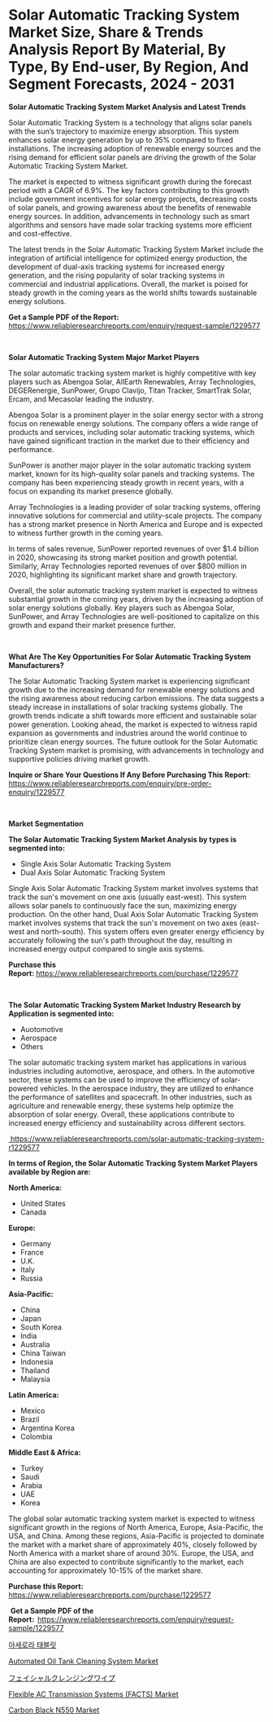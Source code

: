 <p><h1>Solar Automatic Tracking System Market Size, Share & Trends Analysis Report By Material, By Type, By End-user, By Region, And Segment Forecasts, 2024 - 2031</h1></p><p><strong>Solar Automatic Tracking System Market Analysis and Latest Trends</strong></p>
<p><p>Solar Automatic Tracking System is a technology that aligns solar panels with the sun’s trajectory to maximize energy absorption. This system enhances solar energy generation by up to 35% compared to fixed installations. The increasing adoption of renewable energy sources and the rising demand for efficient solar panels are driving the growth of the Solar Automatic Tracking System Market.</p><p>The market is expected to witness significant growth during the forecast period with a CAGR of 6.9%. The key factors contributing to this growth include government incentives for solar energy projects, decreasing costs of solar panels, and growing awareness about the benefits of renewable energy sources. In addition, advancements in technology such as smart algorithms and sensors have made solar tracking systems more efficient and cost-effective.</p><p>The latest trends in the Solar Automatic Tracking System Market include the integration of artificial intelligence for optimized energy production, the development of dual-axis tracking systems for increased energy generation, and the rising popularity of solar tracking systems in commercial and industrial applications. Overall, the market is poised for steady growth in the coming years as the world shifts towards sustainable energy solutions.</p></p>
<p><strong>Get a Sample PDF of the Report:&nbsp;</strong> <a href="https://www.reliableresearchreports.com/enquiry/request-sample/1229577">https://www.reliableresearchreports.com/enquiry/request-sample/1229577</a></p>
<p>&nbsp;</p>
<p><strong>Solar Automatic Tracking System Major Market Players</strong></p>
<p><p>The solar automatic tracking system market is highly competitive with key players such as Abengoa Solar, AllEarth Renewables, Array Technologies, DEGERenergie, SunPower, Grupo Clavijo, Titan Tracker, SmartTrak Solar, Ercam, and Mecasolar leading the industry.</p><p>Abengoa Solar is a prominent player in the solar energy sector with a strong focus on renewable energy solutions. The company offers a wide range of products and services, including solar automatic tracking systems, which have gained significant traction in the market due to their efficiency and performance.</p><p>SunPower is another major player in the solar automatic tracking system market, known for its high-quality solar panels and tracking systems. The company has been experiencing steady growth in recent years, with a focus on expanding its market presence globally.</p><p>Array Technologies is a leading provider of solar tracking systems, offering innovative solutions for commercial and utility-scale projects. The company has a strong market presence in North America and Europe and is expected to witness further growth in the coming years.</p><p>In terms of sales revenue, SunPower reported revenues of over $1.4 billion in 2020, showcasing its strong market position and growth potential. Similarly, Array Technologies reported revenues of over $800 million in 2020, highlighting its significant market share and growth trajectory.</p><p>Overall, the solar automatic tracking system market is expected to witness substantial growth in the coming years, driven by the increasing adoption of solar energy solutions globally. Key players such as Abengoa Solar, SunPower, and Array Technologies are well-positioned to capitalize on this growth and expand their market presence further.</p></p>
<p>&nbsp;</p>
<p><strong>What Are The Key Opportunities For Solar Automatic Tracking System Manufacturers?</strong></p>
<p><p>The Solar Automatic Tracking System market is experiencing significant growth due to the increasing demand for renewable energy solutions and the rising awareness about reducing carbon emissions. The data suggests a steady increase in installations of solar tracking systems globally. The growth trends indicate a shift towards more efficient and sustainable solar power generation. Looking ahead, the market is expected to witness rapid expansion as governments and industries around the world continue to prioritize clean energy sources. The future outlook for the Solar Automatic Tracking System market is promising, with advancements in technology and supportive policies driving market growth.</p></p>
<p><strong>Inquire or Share Your Questions If Any Before Purchasing This Report:</strong> <a href="https://www.reliableresearchreports.com/enquiry/pre-order-enquiry/1229577">https://www.reliableresearchreports.com/enquiry/pre-order-enquiry/1229577</a></p>
<p>&nbsp;</p>
<p><strong>Market Segmentation</strong></p>
<p><strong>The Solar Automatic Tracking System Market Analysis by types is segmented into:</strong></p>
<p><ul><li>Single Axis Solar Automatic Tracking System</li><li>Dual Axis Solar Automatic Tracking System</li></ul></p>
<p><p>Single Axis Solar Automatic Tracking System market involves systems that track the sun's movement on one axis (usually east-west). This system allows solar panels to continuously face the sun, maximizing energy production. On the other hand, Dual Axis Solar Automatic Tracking System market involves systems that track the sun's movement on two axes (east-west and north-south). This system offers even greater energy efficiency by accurately following the sun's path throughout the day, resulting in increased energy output compared to single axis systems.</p></p>
<p><strong>Purchase this Report:&nbsp;</strong><a href="https://www.reliableresearchreports.com/purchase/1229577">https://www.reliableresearchreports.com/purchase/1229577</a></p>
<p>&nbsp;</p>
<p><strong>The Solar Automatic Tracking System Market Industry Research by Application is segmented into:</strong></p>
<p><ul><li>Auotomotive</li><li>Aerospace</li><li>Others</li></ul></p>
<p><p>The solar automatic tracking system market has applications in various industries including automotive, aerospace, and others. In the automotive sector, these systems can be used to improve the efficiency of solar-powered vehicles. In the aerospace industry, they are utilized to enhance the performance of satellites and spacecraft. In other industries, such as agriculture and renewable energy, these systems help optimize the absorption of solar energy. Overall, these applications contribute to increased energy efficiency and sustainability across different sectors.</p></p>
<p><a href="https://www.reliableresearchreports.com/solar-automatic-tracking-system-r1229577">&nbsp;https://www.reliableresearchreports.com/solar-automatic-tracking-system-r1229577</a></p>
<p><strong>In terms of Region, the Solar Automatic Tracking System Market Players available by Region are:</strong></p>
<p>
    <p> <strong> North America: </strong>
        <ul>
            <li>United States</li>
            <li>Canada</li>
        </ul>
        </p> 
    <p> <strong> Europe: </strong>
        <ul>
            <li>Germany</li>
            <li>France</li>
            <li>U.K.</li>
            <li>Italy</li>
            <li>Russia</li>
        </ul>
        </p> 
    <p> <strong> Asia-Pacific: </strong>
        <ul>
            <li>China</li>
            <li>Japan</li>
            <li>South Korea</li>
            <li>India</li>
            <li>Australia</li>
            <li>China Taiwan</li>
            <li>Indonesia</li>
            <li>Thailand</li>
            <li>Malaysia</li>
        </ul>
        </p> 
    <p> <strong> Latin America: </strong>
        <ul>
            <li>Mexico</li>
            <li>Brazil</li>
            <li>Argentina Korea</li>
            <li>Colombia</li>
        </ul>
        </p> 
    <p> <strong> Middle East & Africa: </strong>
        <ul>
            <li>Turkey</li>
            <li>Saudi</li>
            <li>Arabia</li>
            <li>UAE</li>
            <li>Korea</li>
        </ul>
    </p>
    </p>
<p><p>The global solar automatic tracking system market is expected to witness significant growth in the regions of North America, Europe, Asia-Pacific, the USA, and China. Among these regions, Asia-Pacific is projected to dominate the market with a market share of approximately 40%, closely followed by North America with a market share of around 30%. Europe, the USA, and China are also expected to contribute significantly to the market, each accounting for approximately 10-15% of the market share.</p></p>
<p><strong>Purchase this Report: </strong><a href="https://www.reliableresearchreports.com/purchase/1229577">https://www.reliableresearchreports.com/purchase/1229577</a></p>
<p>&nbsp;<strong>Get a Sample PDF of the Report:&nbsp;&nbsp;</strong><a href="https://www.reliableresearchreports.com/enquiry/request-sample/1229577">https://www.reliableresearchreports.com/enquiry/request-sample/1229577</a></p>
<p><strong></strong></p>
<p><p><a href="https://github.com/TrevorKruvalis5678/Market-Research-Report-List-1/blob/main/634942438169.md">아세로라 태블릿</a></p><p><a href="https://github.com/zjyglelu/Market-Research-Report-List-2/blob/main/automated-oil-tank-cleaning-system-market.md">Automated Oil Tank Cleaning System Market</a></p><p><a href="https://github.com/oafhukehf4709715/Market-Research-Report-List-1/blob/main/934992240720.md">フェイシャルクレンジングワイプ</a></p><p><a href="https://github.com/elizabethdagraca/Market-Research-Report-List-3/blob/main/flexible-ac-transmission-systems-facts-market.md">Flexible AC Transmission Systems (FACTS) Market</a></p><p><a href="https://issuu.com/reportprime-2/docs/carbon-black-n550-market-size-2030.pptx">Carbon Black N550 Market</a></p></p>
